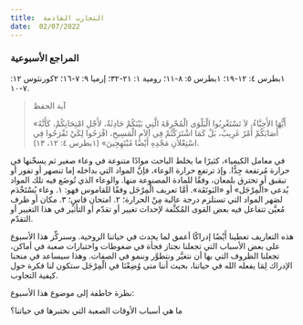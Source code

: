 ```yaml
---
title:  التجارب القادمة
date:  02/07/2022
---
```


### المراجع الأسبوعية
١بطرس ٤: ١٢-١٩؛ ١بطرس ٥: ٨-١١؛ رومية ١: ٢١-٣٢؛ إرميا ٩: ٧-١٦؛ ٢كورنثوس ١٢: ٧-١٠.

> <p>آية الحفظ</p>
> «أَيُّهَا الأَحِبَّاءُ، لاَ تَسْتَغْرِبُوا الْبَلْوَى الْمُحْرِقَةَ الَّتِي بَيْنَكُمْ حَادِثَةٌ، لأَجْلِ امْتِحَانِكُمْ، كَأَنَّهُ أَصَابَكُمْ أَمْرٌ غَرِيبٌ، بَلْ كَمَا اشْتَرَكْتُمْ فِي آلاَمِ الْمَسِيحِ، افْرَحُوا لِكَيْ تَفْرَحُوا فِي اسْتِعْلاَنِ مَجْدِهِ أَيْضًا مُبْتَهِجِينَ» (١بطرس ٤: ١٢، ١٣).

في معامل الكيمياء، كثيرًا ما يخلط الباحث موادًا متنوعة في وعاء صغير ثم يسخّنها في حرارة مُرتفعة جِدًّا. وإذ ترتفع حرارة الوعاء، فإنَّ المواد التي بداخله إما تنصهر أو تفور أو تبقبق أو تحترق بلمعان، وفقًا للمادة المصنوعة منها. والوعاء الذي تُوضَع فيه تلك المواد يُدعى «الْمِرْجَل» أو «البَوتَقَة». أمَّا تعريف الْمِرْجَل وفقًا للقاموس فهو: ١. وعاء يُسْتَخْدَم لصَهر المواد التي تستلزم درجة عالية مِنْ الحرارة؛ ٢. امتحان قاسٍ؛ ٣. مكان أو ظرف مُعيَّن تتفاعل فيه بعض القوى المُكثَّفة لإحداث تغيير أو تقدّم أو التأثير في هذا التغيير أو التقدّم.

هذه التعاريف تعطينا أَيْضًا إدراكًا أعمق لما يحدث في حياتنا الروحية. وسنركِّز هذا الأسبوع على بعض الأسباب التي تجعلنا نجتاز فجأة في ضغوطات واختبارات صعبة في أماكن، تجعلنا الظروف التي بها أن نتغيَّر ونتطوَّر وننمو في الصفات. وهذا سيساعد في منحنا الإدراك لِمَا يفعله الله في حياتنا، بحيث أننا متى وُضِعْنَا في الْمِرْجَل ستكون لنا فكرة حول كيفية التجاوب.

نظرة خاطفة إلى موضوع هذا الأسبوع:

ما هي أسباب الأوقات الصعبة التي نختبرها في حياتنا؟